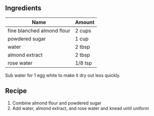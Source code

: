 ## Ingredients

| Name                       | Amount  |
|----------------------------|---------|
| fine blanched almond flour | 2 cups  |
| powdered sugar             | 1 cup   |
| water                      | 2 tbsp  |
| almond extract             | 2 tbsp  |
| rose water                 | 1/8 tsp |

Sub water for 1 egg white to make it dry out less quickly.

## Recipe

1. Combine almond flour and powdered sugar
1. Add water, almond extract, and rose water and knead until uniform
